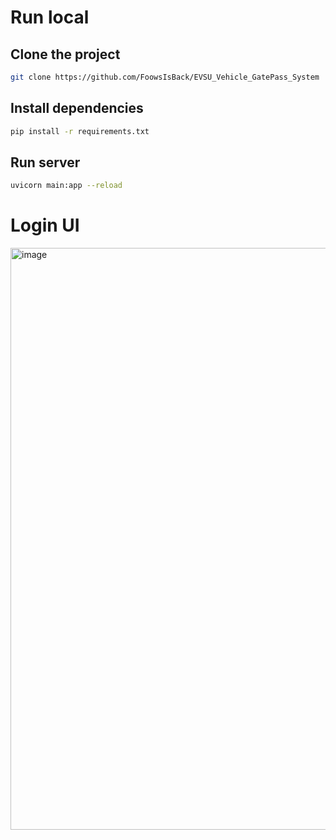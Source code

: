 # Run local

## Clone the project
```sh
git clone https://github.com/FoowsIsBack/EVSU_Vehicle_GatePass_System
```

## Install dependencies
```sh
pip install -r requirements.txt
```

## Run server
```sh
uvicorn main:app --reload
```

# Login UI
<img width="1918" height="931" alt="image" src="https://github.com/user-attachments/assets/cd1dea80-dcfe-4fef-8680-dc972f8a3d88" />
